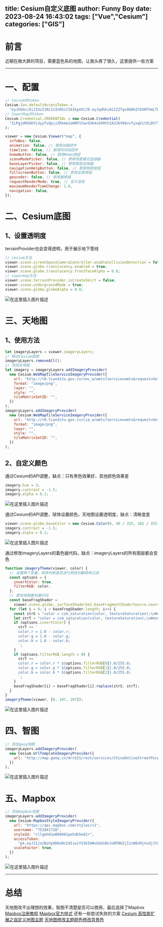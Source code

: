 title: Cesium自定义底图
author: Funny Boy
date: 2023-08-24 16:43:02
tags: ["Vue","Cesium"]
categories: ["GIS"]
---

# 前言
近期在做大屏的项目，需要蓝色系的地图，让我头疼了很久，这里提供一些方案

---
# 一、配置

```javascript
// Cesium的token
Cesium.Ion.defaultAccessToken =
  "eyJhbGciOiJIUzI1NiIsInR5cCI6IkpXVCJ9.eyJqdGkiOiI2ZTgxOGNhZC03NThmLTQ0NzMtOTNlYS1kNmM3YzlmZDU3NTMiLCJpZCI6MTI1NTY3LCJpYXQiOjE2NzY5MDI0MzJ9.ulIEz3NCh2cMEBiHrqIuv9I6icn5KTMMnBdy2wassoM";
// SuperMap的token
Cesium.Credential.CREDENTIAL = new Cesium.Credential(
  "ILPgjURUGKYLUyyTvQpjzZKkmmJaH0P1YwvShK4xShMthIA3JbY68vvfyxqVitXLDV7l24XaWzG35SzVnCwNWg.."
);

viewer = new Cesium.Viewer("map", {
  infoBox: false,
  animation: false, // 禁用动画控件
  timeline: false, // 禁用时间线控件
  homeButton: false, // 禁用Home按钮
  sceneModePicker: false, // 禁用场景模式选择器
  baseLayerPicker: false, // 禁用图层选择器
  navigationHelpButton: false, // 禁用帮助按钮
  fullscreenButton: false, // 禁用全屏按钮
  geocoder: false, // 禁用搜索框
  requestRenderMode: true, // 显示渲染
  maximumRenderTimeChange: 1.0,
  navigation: false,
});
```

# 二、Cesium底图
## 1、设置透明度
terrainProvider也会变得透明，用于展示地下管线
```javascript
// cesium方法
viewer.scene.screenSpaceCameraController.enableCollisionDetection = false;
viewer.scene.globe.translucency.enabled = true;
viewer.scene.globe.translucency.frontFaceAlpha = 0.8;
// supermap方法
viewer.scene.terrainProvider.isCreateSkirt = false;
viewer.scene.undergroundMode = true;
viewer.scene.globe.globeAlpha = 0.8;
```
![在这里插入图片描述](https://raw.githubusercontent.com/752841728/hexo-picture/main/img/7-6.png)

# 三、天地图

## 1、使用方法

```javascript
let imageryLayers = viewer.imageryLayers;
// 移出Cesium底图
imageryLayers.removeAll();
// 添加天地图
let imagery = imageryLayers.addImageryProvider(
  new Cesium.WebMapTileServiceImageryProvider({
    url: "http://t0.tianditu.gov.cn/vec_w/wmts?service=wmts&request=GetTile&version=1.0.0&LAYER=vec&tileMatrixSet=w&TileMatrix={TileMatrix}&TileRow={TileRow}&TileCol={TileCol}&style=default&format=tiles&tk=f69df935f2b4e5d06629d91c56be2809",
    format: "image/png",
    layer: "",
    style: "",
    tileMatrixSetID: "",
  })
);
imageryLayers.addImageryProvider(
  new Cesium.WebMapTileServiceImageryProvider({
    url: "http://t0.tianditu.gov.cn/cia_w/wmts?service=wmts&request=GetTile&version=1.0.0&LAYER=cia&tileMatrixSet=w&TileMatrix={TileMatrix}&TileRow={TileRow}&TileCol={TileCol}&style=default&format=tiles&tk=f69df935f2b4e5d06629d91c56be2809",
    format: "image/png",
    layer: "",
    style: "",
    tileMatrixSetID: "",
  })
);
```


## 2、自定义颜色
通过Cesium的API调整，缺点：只有黑色效果好，其他颜色效果差

```javascript
imagery.hue = 3;
imagery.contrast = -1.5;
imagery.alpha = 0.2;
```
![在这里插入图片描述](https://raw.githubusercontent.com/752841728/hexo-picture/main/img/7-1.png)


通过Cesium的API调整，球体设置颜色，天地图设置透明度，缺点：清晰度差

```javascript
viewer.scene.globe.baseColor = new Cesium.Color(0, 40 / 255, 102 / 255);
imagery.contrast = -1.5;
imagery.alpha = 0.2;
```
![在这里插入图片描述](https://raw.githubusercontent.com/752841728/hexo-picture/main/img/7-2.png)


通过修改imageryLayers的着色器代码，缺点：imageryLayers的所有图层都会变色

```javascript
function imageryTheme(viewer, color) {
  // 设置两个变量，用来判断是否进行颜色的翻转和过滤
  const options = {
    invertColor: true,
    filterRGB: color,
  };
  // 更改地图着色器代码
  const baseFragShader =
    viewer.scene.globe._surfaceShaderSet.baseFragmentShaderSource.sources;
  for (let i = 0; i < baseFragShader.length; i++) {
    const strS = "color = czm_saturation(color, textureSaturation);\n#endif\n";
    let strT = "color = czm_saturation(color, textureSaturation);\n#endif\n";
    if (options.invertColor) {
      strT += `
      color.r = 1.0 - color.r;
      color.g = 1.0 - color.g;
      color.b = 1.0 - color.b;
      `;
    }
    if (options.filterRGB.length > 0) {
      strT += `
      color.r = color.r * ${options.filterRGB[0]}.0/255.0;
      color.g = color.g * ${options.filterRGB[1]}.0/255.0;
      color.b = color.b * ${options.filterRGB[2]}.0/255.0;
      `;
    }
    baseFragShader[i] = baseFragShader[i].replace(strS, strT);
  }
}
imageryTheme(viewer, [0, 107, 207]);
```
![在这里插入图片描述](https://raw.githubusercontent.com/752841728/hexo-picture/main/img/7-3.png)

# 四、智图

```javascript
// 添加geoq地图
imageryLayers.addImageryProvider(
  new Cesium.UrlTemplateImageryProvider({
    url: "http://map.geoq.cn/ArcGIS/rest/services/ChinaOnlineStreetPurplishBlue/MapServer/tile/{z}/{y}/{x}",
  })
);
```
![在这里插入图片描述](https://raw.githubusercontent.com/752841728/hexo-picture/main/img/7-4.png)


# 五、Mapbox

```javascript
// 添加mapbox地图
imageryLayers.addImageryProvider(
  new Cesium.MapboxStyleImageryProvider({
    url: "https://api.mapbox.com/styles/v1",
    username: "752841728",
    styleId: "cllgeh81w000601pehdb5e02r",
    accessToken:
      "pk.eyJ1IjoiNzUyODQxNzI4IiwiYSI6ImNsbGdiNnJoNTB6ZjIzcW8xMjVudjJtOGUifQ.u6q8oswvLpgvjdp3nW76jg",
    scaleFactor: true,
  })
);
```
![在这里插入图片描述](https://raw.githubusercontent.com/752841728/hexo-picture/main/img/7-5.png)


---

# 总结
天地图改不出理想的效果，智图不清楚是否可以商用，最后选择了Mapbox
[Mapbox注册教程](https://baijiahao.baidu.com/s?id=1769460780111679075&wfr=spider&for=pc)
[Mapbox官方样式](https://www.mapbox.com/gallery/)
还有一些尝试失败的方案
[Cesium 高性能扩展之自定义地图主题](https://zhuanlan.zhihu.com/p/480835644)
[天地图修改主题颜色修改背景色](https://segmentfault.com/a/1190000041703873)